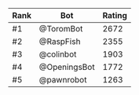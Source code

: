 Rank|Bot|Rating
---|---|---
#1|@ToromBot|2672
#2|@RaspFish|2355
#3|@colinbot|1903
#4|@OpeningsBot|1772
#5|@pawnrobot|1263
